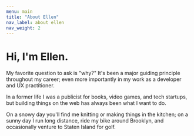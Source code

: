 ```yaml
---
menu: main
title: "About Ellen"
nav_label: about ellen
nav_weight: 2
---
```


# Hi, I'm Ellen. 

My favorite question to ask is "why?"  It's been a major guiding principle throughout my career; even more importantly in my work as a developer and UX practitioner. 

In a former life I was a publicist for books, video games, and tech startups, but building things on the web has always been what I want to do.

On a snowy day you'll find me knitting or making things in the kitchen; on a sunny day I run long distance, ride my bike around Brooklyn, and occasionally venture to Staten Island for golf.